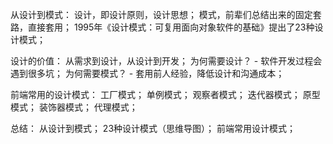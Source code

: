 从设计到模式：
    设计，即设计原则，设计思想；
    模式，前辈们总结出来的固定套路，直接套用；
    1995年《设计模式：可复用面向对象软件的基础》提出了23种设计模式；

设计的价值：
    从需求到设计，从设计到开发；
    为何需要设计？ - 软件开发过程会遇到很多坑；
    为何需要模式？ - 套用前人经验，降低设计和沟通成本；

前端常用的设计模式：
    工厂模式；
    单例模式；
    观察者模式；
    迭代器模式；
    原型模式；
    装饰器模式；
    代理模式；

总结：
    从设计到模式；
    23种设计模式（思维导图）；
    前端常用设计模式；